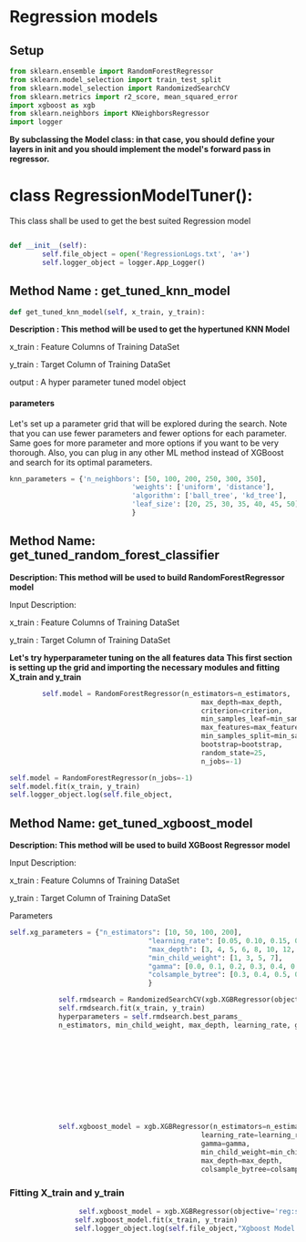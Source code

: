 # Regression models

## Setup

```python
from sklearn.ensemble import RandomForestRegressor
from sklearn.model_selection import train_test_split
from sklearn.model_selection import RandomizedSearchCV
from sklearn.metrics import r2_score, mean_squared_error
import xgboost as xgb
from sklearn.neighbors import KNeighborsRegressor
import logger
```

**By subclassing the Model class: in that case, you should define your layers in __init__ and you should implement the model's forward pass in regressor.**

# class RegressionModelTuner():

This class shall be used to get the best suited Regression model

```python

def __init__(self):
        self.file_object = open('RegressionLogs.txt', 'a+')
        self.logger_object = logger.App_Logger()

```

## Method Name : get_tuned_knn_model
```python
def get_tuned_knn_model(self, x_train, y_train):
```

**Description : This method will be used to get the hypertuned KNN Model**

x_train : Feature Columns of Training DataSet

y_train : Target Column of Training DataSet

output : A hyper parameter tuned model object

#### parameters
Let's set up a parameter grid that will be explored during the search. Note that you can use fewer parameters and fewer options for each parameter. Same goes for more parameter and more options if you want to be very thorough. Also, you can plug in any other ML method instead of XGBoost and search for its optimal parameters.

```python
knn_parameters = {'n_neighbors': [50, 100, 200, 250, 300, 350],
                              'weights': ['uniform', 'distance'],
                              'algorithm': ['ball_tree', 'kd_tree'],
                              'leaf_size': [20, 25, 30, 35, 40, 45, 50],
                              }
```

## Method Name: get_tuned_random_forest_classifier

**Description: This method will be used to build RandomForestRegressor model**

Input Description:

x_train : Feature Columns of Training DataSet

y_train : Target Column of Training DataSet

**Let's try hyperparameter tuning on the all features data**
**This first section is setting up the grid and importing the necessary modules and fitting X_train and y_train**

```python
        self.model = RandomForestRegressor(n_estimators=n_estimators,
                                               max_depth=max_depth,
                                               criterion=criterion,
                                               min_samples_leaf=min_samples_leaf,
                                               max_features=max_features,
                                               min_samples_split=min_samples_split,
                                               bootstrap=bootstrap,
                                               random_state=25,
                                               n_jobs=-1)

self.model = RandomForestRegressor(n_jobs=-1)
self.model.fit(x_train, y_train)
self.logger_object.log(self.file_object,
```
## Method Name: get_tuned_xgboost_model

**Description: This method will be used to build XGBoost Regressor model**

Input Description:

x_train : Feature Columns of Training DataSet

y_train : Target Column of Training DataSet

Parameters

```python
self.xg_parameters = {"n_estimators": [10, 50, 100, 200],
                                  "learning_rate": [0.05, 0.10, 0.15, 0.20, 0.25, 0.30],
                                  "max_depth": [3, 4, 5, 6, 8, 10, 12, 15, 20],
                                  "min_child_weight": [1, 3, 5, 7],
                                  "gamma": [0.0, 0.1, 0.2, 0.3, 0.4, 0.5],
                                  "colsample_bytree": [0.3, 0.4, 0.5, 0.7]
                                  }

            self.rmdsearch = RandomizedSearchCV(xgb.XGBRegressor(objective='reg:squarederror'),param_distributions=self.xg_parameters, n_iter=10, cv=10, n_jobs=-1)
            self.rmdsearch.fit(x_train, y_train)
            hyperparameters = self.rmdsearch.best_params_
            n_estimators, min_child_weight, max_depth, learning_rate, gamma, colsample_bytree = hyperparameters[
                                                                                                    'n_estimators'], \
                                                                                                hyperparameters[
                                                                                                    'min_child_weight'], \
                                                                                                hyperparameters[
                                                                                                    'max_depth'], \
                                                                                                hyperparameters[
                                                                                                    'learning_rate'], \
                                                                                                hyperparameters[
                                                                                                    'gamma'], \
                                                                                                hyperparameters[
                                                                                                    'colsample_bytree']
            self.xgboost_model = xgb.XGBRegressor(n_estimators=n_estimators,
                                               learning_rate=learning_rate,
                                               gamma=gamma,
                                               min_child_weight=min_child_weight,
                                               max_depth=max_depth,
                                               colsample_bytree=colsample_bytree)
```

### Fitting X_train and y_train

```python
                 self.xgboost_model = xgb.XGBRegressor(objective='reg:squarederror',n_jobs=-1)
                self.xgboost_model.fit(x_train, y_train)
                self.logger_object.log(self.file_object,"Xgboost Model Training Started.")
```                               
                                   